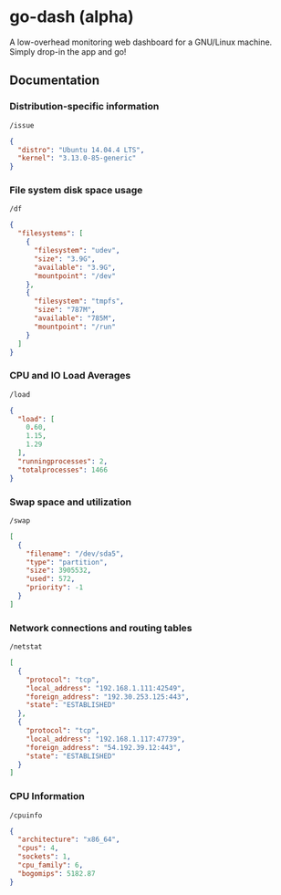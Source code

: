 # go-dash (alpha)

A low-overhead monitoring web dashboard for a GNU/Linux machine. Simply 
drop-in the app and go!


## Documentation

### Distribution-specific information

`/issue`
```json
{
  "distro": "Ubuntu 14.04.4 LTS",
  "kernel": "3.13.0-85-generic"
}
```

### File system disk space usage

`/df`
```json
{
  "filesystems": [
    {
      "filesystem": "udev",
      "size": "3.9G",
      "available": "3.9G",
      "mountpoint": "/dev"
    },
    {
      "filesystem": "tmpfs",
      "size": "787M",
      "available": "785M",
      "mountpoint": "/run"
    }
  ]
}
```

### CPU and IO Load Averages

`/load`
```json
{
  "load": [
    0.60,
    1.15,
    1.29
  ],
  "runningprocesses": 2,
  "totalprocesses": 1466
}
```

### Swap space and utilization

`/swap`
```json
[
  {
    "filename": "/dev/sda5",
    "type": "partition",
    "size": 3905532,
    "used": 572,
    "priority": -1
  }
]
```

### Network connections and routing tables

`/netstat`
```json
[
  {
    "protocol": "tcp",
    "local_address": "192.168.1.111:42549",
    "foreign_address": "192.30.253.125:443",
    "state": "ESTABLISHED"
  },
  {
    "protocol": "tcp",
    "local_address": "192.168.1.117:47739",
    "foreign_address": "54.192.39.12:443",
    "state": "ESTABLISHED"
  }
]
```

### CPU Information
`/cpuinfo`
```json
{
  "architecture": "x86_64",
  "cpus": 4,
  "sockets": 1,
  "cpu_family": 6,
  "bogomips": 5182.87
}
```
